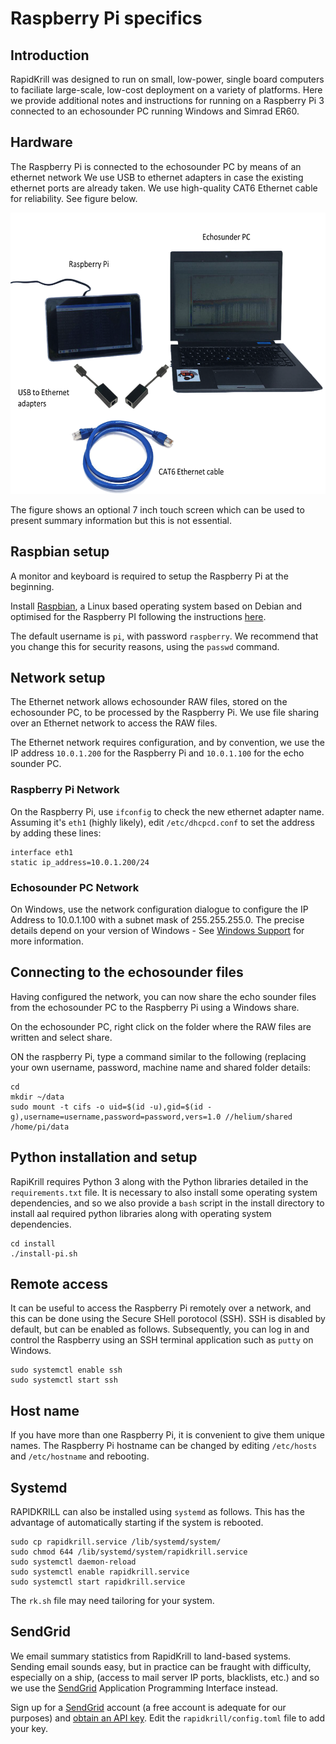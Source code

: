 # Raspberry Pi specifics

## Introduction

RapidKrill was designed to run on small, low-power, single board
computers to faciliate large-scale, low-cost deployment on a variety
of platforms. Here we provide additional notes and instructions for
running on a Raspberry Pi 3 connected to an echosounder PC running
Windows and Simrad ER60.

## Hardware

The Raspberry Pi is connected to the echosounder PC by means of an
ethernet network We use USB to ethernet adapters in case the existing
ethernet ports are already taken. We use high-quality CAT6 Ethernet
cable for reliability. See figure below.

<p align="center"><img src="hardware_setup.png" width="600" height="450"/></p>

The figure shows an optional 7 inch touch screen which can be used to
present summary information but this is not essential.

## Raspbian setup

A monitor and keyboard is required to setup the Raspberry Pi at the
beginning.

Install [Raspbian](https://www.raspbian.org/), a Linux based operating
system based on Debian and optimised for the Raspberry PI following
the instructions
[here](https://www.raspberrypi.org/documentation/installation/installing-images/).

The default username is `pi`, with password `raspberry`. We recommend
that you change this for security reasons, using the `passwd` command.

## Network setup

The Ethernet network allows echosounder RAW files, stored on the
echosounder PC, to be processed by the Raspberry Pi. We use file
sharing over an Ethernet network to access the RAW files.

The Ethernet network requires configuration, and by convention, we use
the IP address `10.0.1.200` for the Raspberry Pi and `10.0.1.100` for
the echo sounder PC.

### Raspberry Pi Network

On the Raspberry Pi, use `ifconfig` to check the new ethernet adapter
name. Assuming it's `eth1` (highly likely), edit `/etc/dhcpcd.conf` to
set the address by adding these lines:

```
interface eth1
static ip_address=10.0.1.200/24
```

### Echosounder PC Network

On Windows, use the network configuration dialogue to configure the IP
Address to 10.0.1.100 with a subnet mask of 255.255.255.0. The precise
details depend on your version of Windows - See [Windows
Support](https://support.microsoft.com/en-gb/help/15089/windows-change-tcp-ip-settings)
for more information.

## Connecting to the echosounder files

Having configured the network, you can now share the echo sounder
files from the echosounder PC to the Raspberry Pi using a Windows
share.

On the echosounder PC, right click on the folder where the RAW files
are written and select share.

ON the raspberry Pi, type a command similar to the following
(replacing your own username, password, machine name and shared folder
details:

```
cd
mkdir ~/data
sudo mount -t cifs -o uid=$(id -u),gid=$(id -g),username=username,password=password,vers=1.0 //helium/shared /home/pi/data
```

## Python installation and setup

RapiKrill requires Python 3 along with the Python libraries detailed in the `requirements.txt` file.
It is necessary to also install some operating system dependencies, and so we also
provide a `bash` script in the install directory to install aal required python libraries along
with operating system dependencies.

```
cd install
./install-pi.sh
```

## Remote access

It can be useful to access the Raspberry Pi remotely over a network,
and this can be done using the Secure SHell porotocol (SSH). SSH is
disabled by default, but can be enabled as follows. Subsequently, you
can log in and control the Raspberry using an SSH terminal application
such as `putty` on Windows.

```
sudo systemctl enable ssh
sudo systemctl start ssh
```

## Host name

If you have more than one Raspberry Pi, it is convenient to give them
unique names.  The Raspberry Pi hostname can be changed by editing
`/etc/hosts` and `/etc/hostname` and rebooting.

## Systemd

RAPIDKRILL can also be installed using `systemd` as follows. This has
the advantage of automatically starting if the system is rebooted.

```
sudo cp rapidkrill.service /lib/systemd/system/
sudo chmod 644 /lib/systemd/system/rapidkrill.service
sudo systemctl daemon-reload
sudo systemctl enable rapidkrill.service
sudo systemctl start rapidkrill.service
```

The `rk.sh` file may need tailoring for your system.

## SendGrid

We email summary statistics from RapidKrill to land-based
systems. Sending email sounds easy, but in practice can be fraught
with difficulty, especially on a ship, (access to mail server IP ports,
blacklists, etc.) and so we use the [SendGrid](https://sendgrid.com)
Application Programming Interface instead.

Sign up for a [SendGrid](https://sendgrid.com) account (a free account
is adequate for our purposes) and [obtain an API
key](https://sendgrid.com/docs/ui/account-and-settings/api-keys/). Edit
the `rapidkrill/config.toml` file to add your key.
